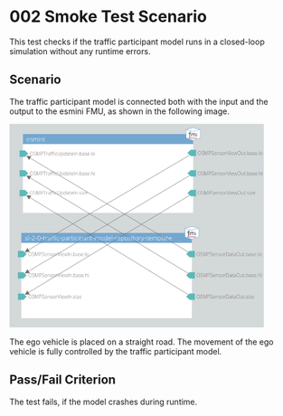 # 002 Smoke Test Scenario

This test checks if the traffic participant model runs in a closed-loop simulation without any runtime errors.

## Scenario

The traffic participant model is connected both with the input and the output to the esmini FMU, as shown in the following image.

<img alt="System Structure" src="system_structure.png" width="450">

The ego vehicle is placed on a straight road.
The movement of the ego vehicle is fully controlled by the traffic participant model.

## Pass/Fail Criterion

The test fails, if the model crashes during runtime.
